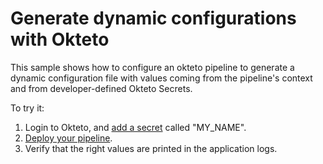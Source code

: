 # Generate dynamic configurations with Okteto

This sample shows how to configure an okteto pipeline to generate a dynamic configuration file with values coming from the pipeline's context and from developer-defined Okteto Secrets. 

To try it:
1. Login to Okteto, and [add a secret](https://cloud.okteto.com/#/settings/secrets) called "MY_NAME".
2. [Deploy your pipeline](https://cloud.okteto.com/deploy?repository=https://github.com/okteto/pipeline-with-generated-secrets).
3. Verify that the right values are printed in the application logs.
